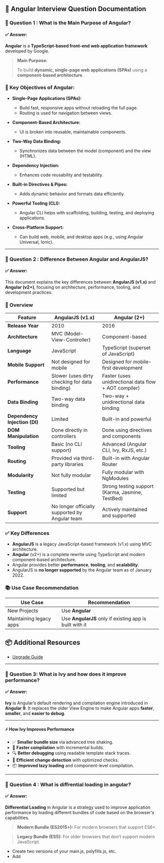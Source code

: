 ## 📘 Angular Interview Question Documentation


### 📌 Question 1 : What is the Main Purpose of Angular?
#### ✅ Answer:
**Angular** is a **TypeScript-based front-end web application framework** developed by Google.

> **Main Purpose:**
> 
> To build **dynamic, single-page web applications (SPAs)** using a **component-based architecture**.


### 🎯 Key Objectives of Angular:

- **Single-Page Applications (SPAs):**
  - Build fast, responsive apps without reloading the full page.
  - Routing is used for navigation between views.

- **Component-Based Architecture:**
  - UI is broken into reusable, maintainable components.

- **Two-Way Data Binding:**
  - Synchronizes data between the model (component) and the view (HTML).

- **Dependency Injection:**
  - Enhances code reusability and testability.

- **Built-in Directives & Pipes:**
  - Adds dynamic behavior and formats data efficiently.

- **Powerful Tooling (CLI):**
  - Angular CLI helps with scaffolding, building, testing, and deploying applications.

- **Cross-Platform Support:**
  - Can build web, mobile, and desktop apps (e.g., using Angular Universal, Ionic).

---
### 📌 Question 2 : Difference Between Angular and AngularJS?
#### ✅ Answer:

This document explains the key differences between **AngularJS (v1.x)** and **Angular (v2+)**, focusing on architecture, performance, tooling, and development practices.

### 📌 Overview

| Feature                          | AngularJS (v1.x)                                  | Angular (2+)                                           |
|----------------------------------|---------------------------------------------------|--------------------------------------------------------|
| **Release Year**                 | 2010                                              | 2016                                                   |
| **Architecture**                | MVC (Model-View-Controller)                      | Component-based                                       |
| **Language**                     | JavaScript                                        | TypeScript (superset of JavaScript)                   |
| **Mobile Support**               | Not designed for mobile                           | Designed for mobile-first development                 |
| **Performance**                  | Slower (uses dirty checking for data binding)     | Faster (uses unidirectional data flow + AOT compiler) |
| **Data Binding**                 | Two-way data binding                              | Two-way + unidirectional data binding                 |
| **Dependency Injection (DI)**    | Limited                                           | Built-in and powerful                                 |
| **DOM Manipulation**             | Done directly in controllers                      | Done using directives and components                  |
| **Tooling**                      | Basic (no CLI support)                            | Advanced (Angular CLI, Ivy, RxJS, etc.)               |
| **Routing**                      | Provided via third-party libraries                | Built-in with Angular Router                          |
| **Modularity**                   | Not fully modular                                 | Fully modular with NgModules                          |
| **Testing**                      | Supported but limited                             | Strong testing support (Karma, Jasmine, TestBed)      |
| **Support**                      | No longer officially supported by Angular team    | Actively maintained and supported                     |

### ✅ Key Differences

- **AngularJS** is a legacy JavaScript-based framework (v1.x) using MVC architecture.
- **Angular** (v2+) is a complete rewrite using TypeScript and modern component-based architecture.
- Angular provides better **performance**, **tooling**, and **scalability**.
- AngularJS is **no longer supported** by the Angular team as of January 2022.


### 📚 Use Case Recommendation

| Use Case            | Recommendation  |
|---------------------|-----------------|
| New Projects        | Use **Angular** |
| Maintaining legacy apps | Use **AngularJS** only if existing app is built with it |

## 📦 Additional Resources
- [Upgrade Guide](https://angular.io/guide/upgrade)

---
### 📌 Question 3: What is Ivy and how does it improve performance?
#### ✅ Answer:

**Ivy** is Angular’s default rendering and compilation engine introduced in **Angular 9**. It replaces the older View Engine to make Angular apps **faster**, **smaller**, and **easier to debug**.

---

#### ⚡ How Ivy Improves Performance

- ✅ **Smaller bundle size** via advanced tree shaking.
- 🚀 **Faster compilation** with incremental builds.
- 🔍 **Better debugging** using readable template stack traces.
- 🔄 **Efficient change detection** with optimized checks.
- 📦 **Improved lazy loading** and component-level compilation.

---

### 📌 Question 4 : What is diffrential loading in angular?
#### ✅ Answer:
**Differential Loading** in Angular is a strategy used to improve application performance by loading different bundles of code based on the browser's capabilities.

> **Modern Bundle (ES2015+):** For modern browsers that support ES6+.

> **Legacy Bundle (ES5):** For older browsers that don’t support modern JavaScript.

  - Create two versions of your main.js, polyfills.js, etc.
  - Add <script> tags with the correct attributes (type="module" and nomodule") in index.html.

```
<script type="module" src="main-es2015.js"></script>
<script nomodule src="main-es5.js"></script>
```
### 🎯 Purpose of Differential Loading:

- To **optimize performance** for modern browsers by reducing bundle size.
- To maintain **backward compatibility** with older browsers (like Internet Explorer 11).

When you build the Angular app using the CLI (Angular 8+):

 ` ng build --prod `

---
### 📌 Question 5: What is purpose of Zone.js in Angular?
#### ✅ Answer:
**Zone.js** is a library used in Angular to perform **automatic change detection** by tracking asynchronous operations like:

- `setTimeout`, `setInterval`
- Promises
- DOM events
- XHR requests

----
### 📌 Question 6: What is AOT compilation in angular?
#### ✅ Answer:

**AOT (Ahead-of-Time) Compilation** in Angular refers to the process of **compiling Angular HTML and TypeScript code into efficient JavaScript code during the build time**, before the browser downloads and runs the application.

Used to improve application performance and reduce the amount of work done in the browser at runtime.

- In Angular CLI (production mode), AOT is **enabled by default**:
  
```
  ng build --prod
```

### 🛠 Key Benefits:

- ✅ **Faster Rendering**: Templates are precompiled, so the browser loads and renders the app faster.
- ✅ **Smaller Angular Framework**: The compiler is not shipped with the app, reducing bundle size.
- ✅ **Early Detection of Errors**: Catches template binding and type-related errors at build time.
- ✅ **Better Security**: Templates are compiled into JavaScript, reducing injection attacks (e.g., XSS).

---
### 📌 Question 7: What is JIT compilation in angular?
#### ✅ Answer:
**JIT (Just-in-Time) Compilation** is a process where Angular compiles your application **in the browser at runtime**.
- To convert Angular HTML templates and TypeScript into JavaScript in the browser just before execution.

#### 🛠 Key Features:

- Faster builds, ideal for development.
- Compiles templates and code on the fly.
- Includes Angular compiler in the bundle.
- Template errors are caught **at runtime**, not during build.
- Slower initial load.
- Larger bundle size compared to AOT.

---
### 📌 Question 8: Difference Between AOT and JIT?
#### ✅ Answer:

| Feature              | AOT (Ahead-of-Time)         | JIT (Just-in-Time)            |
|----------------------|-----------------------------|-------------------------------|
| Compilation Time     | Build time                  | Runtime (in browser)          |
| Performance          | Better (precompiled)        | Slower                        |
| Error Detection      | Build time (early)          | Runtime (late)                |
| Bundle Size          | Smaller                     | Larger (includes compiler)    |
| Development Use      | Not preferred (slow builds) | Preferred (faster builds)     |
| Security             | More secure                 | Less secure                   |

- Use **JIT** during development.
- Use **AOT** for production to improve performance and security.

---

### 📌 Question 9 : How do you enable compilation in Angular?
#### ✅ Answer:

In Angular, you can use **JIT** or **AOT** compilation using CLI commands.
- ***JIT***  default in development
  ```
  ng serve
  
  ```
- ***AOT***  default in production
  ```
  ng build --prod or ng build --aot
  
  ```
---


### 📌 Question 10: What are components and Module in Angular?
#### ✅ Answer:
> 🔹 Component:
A component is the building block of Angular applications. It controls a part of the UI.

- .ts file (logic)
- .html file (template)
- .css/.scss file (styles)

>🔹 Module:
- A module is a container that groups components, directives, pipes, and services.
- Angular apps have at least one root module: AppModule.


---
### 📌 Question 11 : What are decorators in Angular?
#### ✅ Answer:
- Decorators are special declarations used to attach metadata to classes, methods, properties, or parameters.
- In Angular, classes are used to define components, services, and other building blocks of the application (ex.@Component,@Injectable).
- They tell Angular how to process a class or element.
### 🔹 Common Angular Decorators:

| **Decorator**   | **Purpose**                                       |
|-----------------|---------------------------------------------------|
| `@Component`    | Declares a component                              |
| `@NgModule`     | Declares a module                                 |
| `@Injectable`   | Makes a class available for Dependency Injection  |
| `@Input`        | Passes data from parent to child component        |
| `@Output`       | Sends data from child to parent component         |
| `@Directive`    | Declares a custom directive                       |
| `@Pipe`         | Declares a pipe for data transformation           |

----
### 📌 Question 12: What is metadata or annotations in Angular?
#### ✅ Answer:

- Metadata in Angular is used to tell Angular how to process a class. It is added using **decorators**, which are special functions prefixed with `@`.

- Decorators attach metadata to classes, methods, properties, or parameters to define their purpose in the Angular framework.

- Without metadata, Angular won't know how to use your class.
***Metadata(Types)***
@Component, @Input, @Output, @Injectable, @Pipe, @Directive, @NgModule

---
### 📌 Question 13 : What is the importance of Angular component hooks/life cycles?
#### ✅ Answer:
**Angular component lifecycle hooks** are special methods that provide insight into key moments in a component’s life — from creation to destruction.

> Lifecycle hooks allow you to run **custom logic** at specific points in a component’s lifespan.

- 🔁 **Manage initialization and cleanup** (e.g., fetch data in `ngOnInit`, clean subscriptions in `ngOnDestroy`)
- 👁 **Respond to changes in input properties** using `ngOnChanges`
- 🛠 **Access the DOM** after view or content initialization via `ngAfterViewInit`, `ngAfterContentInit`
- 🧪 Useful for **debugging and performance optimization**

### 🔄 Commonly Used Lifecycle Hooks:

| Hook               | Purpose                                                   |
|--------------------|------------------------------------------------------------|
| `ngOnInit()`       | Called once after the component is initialized             |
| `ngOnChanges()`    | Called when `@Input()` properties change                   |
| `ngOnDestroy()`    | Called just before the component is destroyed (cleanup)    |
| `ngAfterViewInit()`| Called after the component's view (and child views) are initialized |
| `ngDoCheck()`      | Called during every change detection run                   |

----
### 📌 Question 14 : Explain Angular life cycle hooks in detail.
#### ✅ Answer:

Angular provides a set of eight core lifecycle hooks that can be implemented in components and directives, each serving a distinct purpose and executing at a specific time: 

#### ngOnChanges():
- This hook is invoked whenever Angular detects changes to data-bound input properties.
- It receives a current and previous values of the changed properties.

#### ngOnInit():
- Called after the initial ngOnChanges() (or first if no inputs are present), 
- Used for component initialization logic, such as fetching initial data from services or setting up subscriptions.

#### ngDoCheck():
- This hook is triggered during every change detection cycle,
- allowing developers to implement custom change detection logic or respond to changes not detected by Angular's default mechanism. 

#### ngAfterContentInit():
- Invoked once after the content (projected content using <ng-content>) has been initialized.
- This is a suitable place to perform initialization tasks related to the content.

#### ngAfterContentChecked(): 
- Called after ngAfterContentInit() and every subsequent ngDoCheck()
- this hook is used to respond to changes detected within the projected content.

#### ngAfterViewInit(): 
- Executed once after the component's view and child views have been initialized. It's a good place to access and manipulate the component element after the view is created.

#### ngAfterViewChecked(): 
- Triggered after every change detection cycle that checks the component's view and child views. 
Use this hook to perform actions after the view has been checked, but be cautious of potential performance impact due to its frequent execution.
#### ngOnDestroy():
- Angular destroys the component instance. 
- This hook is  performing cleanup tasks, such as unsubscribing from observables, detaching event handlers, or releasing resources to prevent memory leaks. 

----
### 📌 Question 15: Differentiate between constructor and ngOnInit().
#### ✅ Answer:
In Angular, both `constructor` and `ngOnInit()` are used during component initialization, but they serve different purposes.

| Feature            | `constructor`                                  | `ngOnInit()`                                         |
|--------------------|------------------------------------------------|------------------------------------------------------|
| **Purpose**        | Initializes the class and injects dependencies | Executes custom logic after Angular sets up the component |
| **Called By**      | TypeScript (when class is instantiated)        | Angular (after the first change detection cycle)     |
| **Timing**         | First method called when the class is created  | Called after constructor and `@Input()` properties are set |
| **Use Case**       | For dependency injection, basic setup          | For API calls, DOM interaction, subscribing to Observables |
| **Access to @Input** | ❌ Not safe to use `@Input()` values          | ✅ `@Input()` values are available                   |

----
### 📌 Question 16: What is change detection in Angular?

#### ✅ Answer:

**Change Detection** in Angular is the process by which the framework **updates the DOM** whenever the **component’s state (data) changes**.

> It ensures that the view (UI) and the model (component data) are always in sync.

#### 🔄 How Change Detection Works:

- Angular runs **change detection** after any asynchronous event (e.g., click, HTTP call, timer).
- It checks the component’s template for changes in the data.
- If any change is found, Angular updates the DOM accordingly.

#### 🔁 Triggered By:

- Browser events (click, keyup, etc.)
- HTTP requests
- Timers (`setTimeout`, `setInterval`)
- Observables / Promises
- `@Input()` property changes

#### ⚙️ Change Detection Strategy:

Angular provides two strategies:

| Strategy            | Description                                      |
|---------------------|--------------------------------------------------|
| `Default`           | Checks every component in the component tree     |
| `OnPush`            | Checks only when input properties change or an event occurs |

----
### 📌 Question 17: How does Angular handle change detection?
#### ✅ Answer:
Angular uses a **Change Detection mechanism** to keep the component's view (DOM) in sync with its data (model).
#### 🔄 How Angular Handles Change Detection:

- **Zone.js Integration**:
   - Angular uses **Zone.js** to intercept and track all async operations (e.g., click, HTTP calls, timers).
   - When an async task completes, Zone.js triggers Angular's change detection automatically.

- **Component Tree Traversal**:
   - Angular starts from the root component and **recursively checks** all child components.
   - For each component, it compares the **current data** with the **template bindings** to detect changes.

- **Template Re-evaluation**:
   - Angular evaluates all data-bound expressions in the component's template.
   - If changes are found, it updates the DOM accordingly.

### ⚙️ Optimization with `ChangeDetectionStrategy`:

| Strategy   | Description                                                   |
|------------|---------------------------------------------------------------|
| `Default`  | Angular checks all components in the tree on every change     |
| `OnPush`   | Angular only checks the component if its `@Input()` data changes or an event occurs |

Use `OnPush` for performance optimization in large applications.


----
### 📌 Question 18: What is OnPush change detection strategy?

#### ✅ Answer:

The `OnPush` change detection strategy is an optimization technique in Angular that **limits when change detection runs** for a component.

> With `OnPush`, Angular only checks the component when:
> - An `@Input()` reference changes
> - An event is triggered in the component
> - You manually trigger it (e.g., using `ChangeDetectorRef`)


```ts
import { ChangeDetectionStrategy, Component } from '@angular/core';

@Component({
  selector: 'app-profile',
  templateUrl: './profile.component.html',
  changeDetection: ChangeDetectionStrategy.OnPush
})
export class ProfileComponent {
  @Input() user: any;
}
```

----
### 📌 Question 19 : What are templates in Angular?

#### ✅ Answer:
A **template** in Angular defines the **HTML view** of a component. It combines standard HTML with **Angular template syntax** to render dynamic content and respond to user interactions.

> Templates are the **UI layer** of a component and are tightly coupled with the component's class.

> **Inline Template** – defined using the `template` property in the `@Component` decorator.
   ```ts
   @Component({
     selector: 'app-inline',
     template: `<h1>Hello {{name}}</h1>`
   })
   export class InlineComponent {
     name = 'Angular';
   }
```
> **External Template** – defined in a separate HTML file using the `templateUrl` property.
```
@Component({
  selector: 'app-external',
  templateUrl: './external.component.html'
})
export class ExternalComponent {
  name = 'Angular';
}
```
---

### 📌 Question 20: What are Directives in Angular and How Many Types of Directives Exist?
#### ✅ Answer:

**Directives** in Angular are special classes that **modify the behavior or appearance of DOM elements**.

> Directives add structure, behavior, or styling logic to your HTML elements or components.
>

Angular provides **three main types** of directives:

| Type                | Description                                                                            | Example                  |
|---------------------|----------------------------------------------------------------------------------------|--------------------------|
| **Component**       | A directive with a template. The most common type.                                     | `@Component`             |
| **Structural**      | Changes the **structure** of the DOM (adds/removes elements).                          | `*ngIf`, `*ngFor`, `*ngSwitch` |
| **Attribute**       | Alters the **appearance or behavior** of an existing element.                          | `ngClass`, `ngStyle`, custom directives |

----

### 📌 Question 21 : Explain Data Binding in Angular and the Different Types?
#### ✅ Answer:
**Data Binding** in Angular is the mechanism that allows communication between the **component (TypeScript)** and the **template (HTML)**.

> It ensures that changes in the component’s data are reflected in the view and vice versa.

### 🔄 Types of Data Binding in Angular:
Angular supports **four main types** of data binding:

| Type               | Syntax                    | Direction            | Description                                              |
|--------------------|---------------------------|----------------------|----------------------------------------------------------|
| **Interpolation**  | `{{ value }}`             | Component ➜ Template | Displays data from the component in the view            |
| **Property Binding** | `[property]="value"`     | Component ➜ Template | Binds DOM property to a component field or expression    |
| **Event Binding**  | `(event)="handler()"`     | Template ➜ Component | Executes component method when DOM event occurs         |
| **Two-way Binding**| `[(ngModel)]="value"`     | Both ways            | Syncs data between component and view using `ngModel`    |

---
### 📌 Question 22: What is a template reference variable?

#### ✅ Answer:
A **template reference variable** in Angular is a reference to a DOM element or Angular component/directive defined in a template. It is declared using the `#` symbol.

- Template reference variables are declared in the template using the hash symbol (#)
- It allows access to the input element’s properties and methods in the component template.

```
 <input #usernameInput type="text">
 <button (click)="logValue(usernameInput.value)">Log Value</button> 
```
- Accessing in the Component
To access a template reference variable in the component's TypeScript file, the `@ViewChild` decorator is used
```
import { Component, ViewChild, ElementRef } from '@angular/core';

@Component({
  selector: 'app-my-component',
  template: `
    <input #myInput type="text">
    <button (click)="focusInput()">Focus</button>
  `
})
export class MyComponent {
  @ViewChild('myInput') myInputField: ElementRef;

  focusInput() {
    this.myInputField.nativeElement.focus();
  }
}
```
----
### 📌 Question 23: What are entry components in Angular?

#### ✅ Answer:
In Angular, **entry components** are components that are **loaded dynamically** at runtime rather than being referenced in a template or a route.

### 📌 Why Do We Need Entry Components?

When Angular compiles the application, it normally includes only those components that are:
- Used in a template (`<app-header>`)
- Defined in a route
----
### 📌 Question 24: What is a Pure Pipe vs. an Impure Pipe?

#### ✅ Answer:

In Angular, **pipes** are used to transform data in templates. Pipes can be **pure** or **impure**, depending on how Angular executes them during change detection.

---

### 🔹 Pure Pipe

- A **pure pipe** is executed **only when its input value or reference changes**.
- It is **stateless and side-effect free**.
- All custom pipes are **pure by default**.


```ts
@Pipe({
  name: 'pureExample'
})
export class PureExamplePipe implements PipeTransform {
  transform(value: string): string {
    return value.toUpperCase();
  }
}
```
### 🔸 Impure Pipe
An **impure pipe** is executed on every change detection cycle, even if the input hasn’t changed.
- Can be stateful or have side effects.
- Must explicitly set pure: false.
- When dealing with mutable data like arrays or objects that change internally.

```
Pipe({
  name: 'impureExample',
  pure: false
})
export class ImpureExamplePipe implements PipeTransform {
  transform(items: any[]): any[] {
    return items.filter(item => item.active);
  }
}
```

----
### 📌 Question 25: What are pipes in Angular?

#### ✅ Answer:
> Pipes in Angular are used to transform data in templates. They take in data and return a transformed version of that data.
- Built-in ```date , uppercase, lowercase, currency, percent, json, slice, async ```
- Custom pipes

``` {{ 1234.56 | currency:'INR' }} ```
----
### 📌 Question 26 : Can you give examples of inbuilt Angular pipes?

#### ✅ Answer:
    1. DatePipe
    2. UpperCasePipe / LowerCasePipe
    3. CurrencyPipe
    4. PercentPipe
    5. DecimalPipe
    6. JsonPipe
    7. SlicePipe
    8. TitleCasePipe
    9. AsyncPipe

----
### 📌 Question 27 : How do you write a custom pipe in Angular?

#### ✅ Answer:
 - Using Angular CLI commad

  ` ng generate pipe custom `

- file will create  `custom.pipe.ts` and `custom.pipe.spec.ts `
```
import { Pipe, PipeTransform } from '@angular/core';

@Pipe({
  name: 'capitalize'
})
export class CapitalizePipe implements PipeTransform {
  transform(value: string): string {
    if (!value) return '';
    return value[0].toUpperCase() + value.slice(1).toLowerCase();
  }
}

@NgModule({
  declarations: [CapitalizePipe],
  exports: [CapitalizePipe]
})
export class SharedModule { }

<p>{{ 'angular' | capitalize }}</p>
<!-- Output: Angular -->
```
----
### 📌 Question 28 : How does dependency injection work in Angular?
#### ✅ Answer:
 - **Dependency Injection (DI)** in Angular is a design pattern where services or dependencies are provided to a class, instead of the class creating them itself. Angular has a built-in injector system that handles this process automatically.
 - You define a service or dependency with the `@Injectable()` decorator.
 - You declare it in a class constructor.
----

### 📌 Question 29 : What are Services in Angular?
#### ✅ Answer: 
 - Services in Angular are reusable classes that contain logic, data, or functions that you want to share across components.
 - Handle data fetching (e.g., via HTTP).
 - Manage state or shared data between components, Improve code reusability.

   `ng generate service <service-name>`
----
### 📌 Question 30 : What is a Singleton Service in Angular?

#### ✅ Answer:
   - A singleton service in Angular is a service that is instantiated only once during the lifetime of the application and is shared across all components and modules that inject it.

- Ensures shared state across components (e.g., user session, cart items).
- Saves memory by reusing the same instance.

Useful for caching, logging, global configuration, etc.

 ```import { Injectable } from '@angular/core';
@Injectable({
  providedIn: 'root'  // Registers it at root level (singleton)
})
export class DataService {
  getCourses() {
    return ['Angular', 'React', 'Vue'];
  }
}
```
----
### 📌 Question 31 : What are template-driven forms in Angular?

#### ✅ Answer:
- **Template-driven forms** in Angular are forms where the logic and structure of the form are mostly defined in the template (HTML), rather than in the component class.
- They are suitable for **simpler forms** and rely heavily on Angular’s directives and **two-way data binding**.
- Uses `[(ngModel)] and  FormsModule`for two-way binding.
- Suitable for small to medium-sized forms.
- Less code in the TypeScript component.

```
<form #userForm="ngForm" (ngSubmit)="onSubmit(userForm)">
  <input name="username" [(ngModel)]="user.name" required />
  <input type="email" name="email" [(ngModel)]="user.email" required />
  <button type="submit">Submit</button>
</form>

```
----
### 📌 Question 32 : What are reactive forms in Angular?
#### ✅ Answer:
- Reactive Forms in Angular are forms that are defined and managed entirely in the component class. They provide more **control, predictability, and scalability, especially for complex or dynamic forms**.
- Requires ReactiveFormsModule

- Use for complex, dynamic, and large-scale forms
- They are also known as **model-driven forms**.
- **FormControl, FormGroup, and FormBuilder**
----
### 📌 Question 33 : What are the key differences between template-driven and reactive forms?
#### ✅ Answer:
Angular supports two main types of forms:
- **Template-Driven Forms** — suitable for simple forms, driven by the template (HTML).
- **Reactive Forms** — suitable for complex forms, driven by the component class (TypeScript).


| Feature                    | Template-Driven Forms                          | Reactive Forms                                    |
|----------------------------|-------------------------------------------------|---------------------------------------------------|
| **Form Setup**             | Defined in the template using directives        | Defined in the component using APIs               |
| **Code Location**          | Mostly in HTML template                        | Mostly in TypeScript component                    |
| **Form Model**             | Created by Angular implicitly                  | Created explicitly by the developer               |
| **Data Binding**           | Uses `[(ngModel)]` for two-way binding         | Uses `formControlName` with reactive APIs         |
| **Validation**             | Uses template directives (`required`, etc.)    | Uses `Validators` from `@angular/forms`           |
| **Testing**                | Harder to test                                 | Easier to test programmatically                   |
| **Scalability**            | Best for simple forms                          | Best for large and dynamic forms                  |
| **Change Detection**       | Automatic via Angular                          | Controlled via API (e.g. `updateOn`)              |
| **Dynamic Fields**         | Difficult to manage                            | Easily managed using `FormArray` and logic        |
| **Module Required**        | `FormsModule`                                  | `ReactiveFormsModule`                             |

----
### 📌 Question 34:  How do you handle form validation in Angular?

#### ✅ Answer:
- In Angular, form validation can be handled using both **Template-Driven Forms** and **Reactive Forms**.
- Use HTML5 validation attributes like **required, minlength, maxlength**, etc.
- Angular automatically adds form validation logic.
- validators in the component using Angular's Validators API.

| **Validator**               | **Description**                                          |
|----------------------------|----------------------------------------------------------|
| `Validators.required`       | Field must not be empty                                 |
| `Validators.min(n)`         | Value must be greater than or equal to `n`              |
| `Validators.max(n)`         | Value must be less than or equal to `n`                 |
| `Validators.minLength(n)`   | Minimum number of characters required                   |
| `Validators.maxLength(n)`   | Maximum number of characters allowed                    |
| `Validators.email`          | Validates correct email format (e.g., `test@example.com`) |
| `Validators.pattern(regex)` | Validates input against a regular expression pattern    |


----
### 📌 Question 35: What is FormBuilder in Angular?

#### ✅ Answer:
- **FormBuilder** is a service provided by Angular’s Reactive Forms module that simplifies the process of creating form **FormControl, FormGroup, and FormArray**. It reduces boilerplate code and makes reactive forms more concise and readable.
----

### 📌 Question 36: How do you handle form submission in Angular?

#### ✅ Answer:
#### 1.  Template-Driven form

```
<form #userForm="ngForm" (ngSubmit)="onSubmit(userForm)">
  <input name="name" ngModel required />
  <button type="submit">Submit</button>
</form>

import { NgForm } from '@angular/forms';

onSubmit(form: NgForm) {
  if (form.valid) {
    console.log('Form Data:', form.value);
  }
}
```
#### 2. Reactive Form

```
<form [formGroup]="form" (ngSubmit)="onSubmit()">
  <input formControlName="name" />
  <button type="submit" [disabled]="form.invalid">Submit</button>
</form>

import { FormBuilder, FormGroup, Validators } from '@angular/forms';

form: FormGroup;

constructor(private fb: FormBuilder) {
  this.form = this.fb.group({
    name: ['', Validators.required]
  });
}

onSubmit() {
  if (this.form.valid) {
    console.log('Form Data:', this.form.value);
  }
}

```
----

### 📌 Question 37: How do you reset a form in Angular?

#### ✅ Answer:
- Template-Driven	**form.reset()**
- Reactive          **form.reset() or form.reset({})**
----

### 📌 Question 38 : How do you handle conditional validation in Angular forms?:

#### ✅ Answer:
```
import { FormBuilder, FormGroup, Validators } from '@angular/forms';

form: FormGroup;

constructor(private fb: FormBuilder) {
  this.form = this.fb.group({
    subscribe: [false],
    email: ['']
  });

  this.handleConditionalValidation();
}

handleConditionalValidation() {
  this.form.get('subscribe')?.valueChanges.subscribe((checked: boolean) => {
    const emailControl = this.form.get('email');
    if (checked) {
      emailControl?.setValidators([Validators.required, Validators.email]);
    } else {
      emailControl?.clearValidators();
    }
    emailControl?.updateValueAndValidity();
  });
}
```

----
### 📌 Question 39: What are async validators in Angular forms?

#### ✅ Answer:
- Async Validators in Angular are used to perform asynchronous validation, such as checking the availability of a username or email on a server. They return an Observable or Promise and are executed after synchronous validators.
----
### 📌 Question 40 : How do you dynamically add form fields in Angular?
#### ✅ Answer:
 - In Angular, you can dynamically add form fields using FormArray — a powerful feature of Reactive Forms.


----
### 📌 Question 41: Explain the importance of routing in Angular & how to implement it.
#### ✅ Answer:
- Routing in Angular enables Single Page Application (SPA) behavior by mapping URLs to components.
- Deep linking and browser history support
- Route protection via guards
- Lazy loading support for better performance
- Seamless SPA navigation
----
### 📌 Question 42: What is SPA and how do you implement it in Angular?

#### ✅ Answer:
- A Single Page Application (SPA) is a web application that loads a single HTML page and dynamically updates the content as the user interacts with the app, without refreshing the entire page.
- Angular uses its **RouterModule, routerLink** to implement it
- Loading components dynamically inside a **<router-outlet>** without refreshing the page.
----
### 📌 Question 43: What is a router outlet in Angular?

#### ✅ Answer:
- **router-outlet** is a directive that acts as a placeholder in a component's template.
-  Used to dynamically load different components based on the current URL route.
- Use build single-page applications where different parts of the app can change without reloading the entire page
- Router outlet is install using `ng add @angular/router` librabry
----
### 📌 Question 44 : What is routerLink and how is it used in Angular?

#### ✅ Answer:
- `routerLink` is a directive used to bind a route path to an HTML element, typically an <a> tag or a <button>, enabling navigation between components without reloading the page.

  **Dynamic Routing**
```
<a [routerLink]="['/user', userId]">View User</a>
```
**Navigate using Router service in TypeScript**
```
import { Router } from '@angular/router';

constructor(private router: Router) {}

goToAbout() {
  this.router.navigate(['/about']);
}

```
---

### 📌 Question 45: What is route guarding in Angular?

#### ✅ Answer:
- A **Route Guard** in Angular is a feature that **controls navigation** to and from components based on logic .
- It helps restrict access to certain routes unless specific conditions are met.
- such as user authentication, role-based access, unsaved changes, etc.
- Prevent access to a route unless the user is logged in.
- Prevent navigation away from a form with unsaved changes.
- Restrict access to routes based on user roles or permissions.

----
### 📌 Question 46: What are different types of route guards in Angular?

#### ✅ Answer:

##### ✅ Types of Route Guards in Angular

### 1. `CanActivate`
- **Purpose**: Determines if a route can be activated.
- **Use Case**: Prevent access to routes for unauthenticated users.

### 2.`CanActivateChild`
- **Purpose**: Determines if child routes can be activated.
- **Use Case**: Apply route guard logic to all child routes (e.g., admin section).

### 3.`CanDeactivate<T>`
- **Purpose** : Checks if the user can navigate away from the current route.
- **Use Case**: Prevent form data loss by alerting the user if they try to leave with unsaved changes.

### 4. `CanLoad`
- **Purpose**: Checks if a lazy-loaded module can be loaded.
- **Use Case**: Prevent module loading for unauthorized users.

### 5. `Resolve<T>`
- **Purpose**: Fetch data before the route is activated.
- **Use Case**: Load route-specific data (e.g., user profile) before component initialization.
----
### 📌 Question 47 : How do you implement route guards in Angular?

#### ✅ Answer:
- Use Angular CLI to generate a new guard:
    `ng generate guard auth/auth`
- above command will create
 - ` auth.guard.ts` and  `auth.guard.spec.ts`
 ```    
 // auth.guard.ts
import { Injectable } from '@angular/core';
import { CanActivate, Router } from '@angular/router';
import { AuthService } from './auth.service';

@Injectable({ providedIn: 'root' })
export class AuthGuard implements CanActivate {

  constructor(private authService: AuthService, private router: Router) {}

  canActivate(): boolean {
    if (this.authService.isLoggedIn()) {
      return true;
    } else {
      this.router.navigate(['/login']);
      return false;
    }
  }
}


// app-routing.module.ts
import { NgModule } from '@angular/core';
import { RouterModule, Routes } from '@angular/router';
import { DashboardComponent } from './dashboard/dashboard.component';
import { AuthGuard } from './auth/auth.guard';

const routes: Routes = [
  {
    path: 'dashboard',
    component: DashboardComponent,
    canActivate: [AuthGuard]
  },
  {
    path: 'login',
    component: LoginComponent
  },
  { path: '**', redirectTo: 'login' }
];

@NgModule({
  imports: [RouterModule.forRoot(routes)],
  exports: [RouterModule]
})
export class AppRoutingModule {}


// app-routing.module.ts
import { NgModule } from '@angular/core';
import { RouterModule, Routes } from '@angular/router';
import { DashboardComponent } from './dashboard/dashboard.component';
import { AuthGuard } from './auth/auth.guard';

const routes: Routes = [
  {
    path: 'dashboard',
    component: DashboardComponent,
    canActivate: [AuthGuard]
  },
  {
    path: 'login',
    component: LoginComponent
  },
  { path: '**', redirectTo: 'login' }
];

@NgModule({
  imports: [RouterModule.forRoot(routes)],
  exports: [RouterModule]
})
export class AppRoutingModule {}


 ```

----
### 📌 Question 48 : How do you pass data in Angular routes?

#### ✅ Answer:
- Prefer route parameters for IDs or required path data.
- Use query parameters for filters/search/pagination.
- Use static data for access control or metadata.

1. Using **Route Parameters**

```ts
// app-routing.module.ts
{ path: 'user/:id', component: UserComponent }

.html
<a [routerLink]="['/user', 101]">View User</a>

.ts
import { ActivatedRoute } from '@angular/router';

constructor(private route: ActivatedRoute) {}

ngOnInit() {
  const id = this.route.snapshot.paramMap.get('id');
}
```
2. Using **Query Parameters**

- Query parameters are useful for optional values like filters, page numbers, or sorting.

```
<a [routerLink]="['/products']" [queryParams]="{ category: 'books', sort: 'asc' }">
  View Books
</a>

.ts
import { ActivatedRoute } from '@angular/router';

constructor(private route: ActivatedRoute) {}

ngOnInit() {
  this.route.queryParamMap.subscribe(params => {
    const category = params.get('category');
    const sort = params.get('sort');
  });
}
```
3. Using **Static Route Data**

- Use this method to associate static configuration or metadata with a route.

```
{ path: 'admin', component: AdminComponent, data: { role: 'admin' } 

.ts
import { ActivatedRoute } from '@angular/router';

constructor(private route: ActivatedRoute) {}

ngOnInit() {
  const role = this.route.snapshot.data['role'];
}
```

----
### 📌 Question 49 : What is a wildcard route in Angular?

#### ✅ Answer:
- In Angular, a wildcard route is a special type of route used to catch all undefined paths—typically when a user navigates to a URL that doesn’t match any existing route.
- It acts as a fallback route, often used to show a "404 Not Found" page.
- ** matches any URL that doesn’t match earlier routes.
- It should always be the last route in the Routes array, because Angular matches routes in order.


----
### 📌 Question 50 : How do you handle route parameters in Angular?

#### ✅ Answer:

- Route parameters allow you to pass dynamic values (like IDs or names) through the URL.
- Angular provides the `ActivatedRoute` service to access these parameters in components.
- Use paramMap when you expect the same component to load with different parameters (e.g., /user/1 → /user/2).
- snapshot - One-time read - Component won't be reused
- paramMap - Observable for param changes - Component reused for new params
----
### 📌 Question 51: What is canActivate and canDeactivate in Angular?

#### ✅ Answer:
- Angular provides **route guards** to control access to certain routes. The two most commonly used guards are:

- `canActivate` – controls **if a route can be activated**
- Used to **prevent unauthorized access** to a route unless certain conditions are met (e.g., authentication, roles).
- Only allow logged-in users to visit the `/dashboard` route.

- `canDeactivate` – controls **if a route can be exited**
- Used to prevent accidental navigation away from a route when a form is dirty or changes are unsaved.

----
### 📌 Question 52: What is a resolver in Angular routing?
#### ✅ Answer:

- A **resolver** in Angular is a service that **pre-fetches data before a route is activated**. It ensures that the component has all the necessary data when it loads, improving the user experience and avoiding flickers or loading states.
- To load data **before** navigating to a route.
- Prevent showing components with incomplete or missing data.
- Centralize route-based data fetching logic.

----
### 📌 Question 53: What is lazy loading in Angular?

#### ✅ Answer:

- **Lazy Loading** in Angular is a technique where **feature modules are loaded** only when they are required, rather than at the initial application load.
- Reducing the initial bundle size.
- Improving app performance and load time.
- Organizing code in a modular way

----
### 📌 Question 54: How do you implement lazy loading in Angular?

#### ✅ Answer:
- Instead of loading everything in **AppModule**, you create feature modules and configure them to load dynamically using **loadChildren**.
- Create a Feature Module cmd command

  `ng generate module products --route products --module app.module`

  ```
  ts
  const routes: Routes = [
  {
    path: 'products',
    loadChildren: () =>
      import('./products/products.module').then(m => m.ProductsModule)
  },
  { path: '', redirectTo: 'home', pathMatch: 'full' }
  ];

  ```
----
### 📌 Question 55: What is tree shaking in Angular?

#### ✅ Answer:
Tree shaking is a **build optimization technique** that removes unused code during the production build process.
- Angular uses **Webpack and ES2015 modules** to perform tree shaking.
- It improves performance by reducing **bundle size**.
- Automatically done when using **ng build --prod**.
----

### 📌 Question 56: What is Webpack and how does Angular use it?

#### ✅ Answer:

  - Webpack is a powerful module bundler for JavaScript applications. It takes your app’s files and dependencies, transforms them, and bundles them into static assets (like JS, CSS, HTML) for deployment.
 - When we run ` ng build` 
 Angular CLI:
- Uses Webpack config under the hood
- Compiles .ts files to .js
- Applies AOT, minification, and optimization
- Generates main.js, polyfills.js, runtime.js, etc.


----
### 📌 Question 57: What is Service Worker in Angular and how is it used?

#### ✅ Answer:
A Service Worker in Angular is a script that runs in the background, separate from the main browser thread, and enables progressive web app (PWA) features such as:
- Offline support
- Background sync
- Push notifications
- Caching static and dynamic assets
- Angular provides built-in support for service workers through the @angular/service-worker package.
----

### 📌 Question 58 : How do you implement server-side rendering (SSR) in Angular?

#### ✅ Answer:
Server-Side Rendering (SSR) in Angular means rendering your Angular application on the server instead of the browser. This improves:
  - SEO (Search Engine Optimization)
  - Faster initial page load
  - Better performance on slow networks
  - Angular uses a platform called Angular Universal to implement SSR.
  - `ng add @nguniversal/express-engine `
----
### 📌 Question 59 : What is Angular Universal?

#### ✅ Answer:
- Angular Universal is a technology provided by Angular that enables Server-Side Rendering (SSR) of Angular applications. 
- It allows your Angular app to be rendered on the server (Node.js) and then delivered to the browser as a fully rendered HTML page.

----

### 📌 Question 60: What is HttpClient in Angular?

#### ✅ Answer:
- **HttpClient** is a service provided by Angular’s @angular/common/http package that allows you to **make HTTP requests (GET, POST, PUT, DELETE, etc.)** to interact with backend APIs or remote servers.

It is **based on Observables from RxJS**, making it easy to handle asynchronous operations like data fetching, error handling, retries, and transformations.


----
### 📌 Question 61 : How do you make an HTTP GET request in Angular?

#### ✅ Answer:
To make an HTTP `GET` request in Angular, you use the `HttpClient` service provided by the `@angular/common/http` module. This allows your app to **retrieve data from a RESTful API**.
  ```
  ts
  getUsers(): Observable<User[]> {
    return this.http.get<User[]>('https://api.example.com/users').pipe(
      catchError(error => {
        console.error('Error:', error);
        return throwError(() => error);
      })
    );
  }
  ```
----
### 📌 Question 62 : How do you make an HTTP POST request in Angular?

#### ✅ Answer:
- To make an `HTTP POST` request in Angular, use the `HttpClient` service from the `@angular/common/http package`. A POST request is used to **send data to a server**, typically for creating a new resource.
  ```
  const headers = new HttpHeaders({ 'Authorization': 'Bearer token' });
  this.http.post('url', body, { headers });

  ```
----
### 📌 Question 63 : How do you handle HTTP errors in Angular?

#### ✅ Answer:
  - In Angular, you handle HTTP errors using the HttpClient service along with RxJS operators like catchError() inside .pipe().
  - This allows you to catch and respond to errors such as:
  - 404 Not Found
  - 500 Internal Server Error
  -  0 Network Error
  -  Unauthorized (401), Forbidden (403), etc.
```
    @Injectable()
    export class ErrorInterceptor implements HttpInterceptor {
      intercept(req: HttpRequest<any>, next: HttpHandler): Observable<HttpEvent<any>> {
        return next.handle(req).pipe(
          catchError((err: HttpErrorResponse) => {
            alert('Something went wrong!');
            return throwError(() => err);
          })
        );
      }
    }

    providers: [
      { provide: HTTP_INTERCEPTORS, useClass: ErrorInterceptor, multi: true }
    ]

```

| Tool / Concept       | Description                                         |
|----------------------|-----------------------------------------------------|
| `catchError()`       | RxJS operator for catching and managing HTTP errors |
| `HttpErrorResponse`  | Angular's error object containing status, message   |
| `throwError()`       | Returns an Observable that emits an error           |
| `retry()` / `of()`   | Retries the request or provides a fallback value    |
| `Interceptors`       | Centralized, app-wide error handling mechanism      |


----
### 📌 Question 64: How do you use interceptors for HTTP requests?

#### ✅ Answer:
An **HTTP interceptor** is a service that implements the `HttpInterceptor` interface and allows you to:
- Modify **outgoing requests** (e.g., add auth tokens)
- Handle **incoming responses** (e.g., log or transform responses)
- Handle **errors globally**
----
### 📌 Question 65 : How do you use async/await with HttpClient in Angular? 

#### ✅ Answer:
- In Angular, the HttpClient methods (get(), post(), etc.) return Observables, not Promises.
- you can still use async/await by converting the Observable to a Promise using the .toPromise() method (deprecated) or better.

    ```
    import { HttpClient } from '@angular/common/http';
  import { Injectable } from '@angular/core';

  @Injectable({
    providedIn: 'root'
  })
  export class DataService {
    constructor(private http: HttpClient) {}

    async fetchData(): Promise<any> {
      try {
        const response = await firstValueFrom(
          this.http.get('https://api.example.com/data')
        );
        console.log('Data:', response);
        return response;
      } catch (error) {
        console.error('Error:', error);
        throw error;
      }
    }
    ```
----
### 📌 Question 66 : What is the difference between HttpClient and Fetch API?

#### ✅ Answer:

| Feature / Aspect         | **HttpClient (Angular)**                                      | **Fetch API (JavaScript)**                             |
|--------------------------|---------------------------------------------------------------|--------------------------------------------------------|
| 📚 Module                | `@angular/common/http`                                        | Built-in in browsers (ES6+)                            |
| 🔁 Return Type           | `Observable`                                                  | `Promise`                                              |
| ⚙️ Error Handling         | Via RxJS `catchError()`                                       | Only throws on network errors                          |
| 🎯 Status Handling       | Handles all status codes via error/response object            | Must check `response.ok` or `status` manually          |
| 🧠 TypeScript Support    | Strong TypeScript integration                                 | Needs manual typing                                    |
| 🧩 Interceptors Support  | ✅ Yes (for tokens, errors, logging)                           | ❌ No built-in support                                 |
| 🚀 Features              | Auto JSON parsing, headers, retry, progress tracking          | Manual JSON parsing, header setup                      |
| 🧪 Testing               | Easy to mock in Angular unit tests                            | Requires manual mocks                                  |
| 🔄 Cancellation          | Built-in via RxJS `unsubscribe()`                             | Use `AbortController`                                  |
| ♻️ Reusability & DI      | Injectable and testable Angular service                       | Needs custom functions or classes                      |

----
### 📌 Question 67 : What are interceptors in Angular?

#### ✅ Answer:

- Interceptors in Angular are special services that implement the HttpInterceptor interface and allow you to intercept and modify HTTP requests and responses globally.
  
  They are part of Angular's HttpClient module and are commonly used to:
  - Add headers (e.g., authentication tokens)
  - Log requests/responses
  - Handle errors globally

  - Modify outgoing/incoming data
----
### 📌 Question 68 : How do you implement interceptors?
#### ✅ Answer:

    ng generate service interceptors/auth
----
### 📌 Question 69: What are some uses of interceptors, and can we provide multiple interceptors?

#### ✅ Answer:

  
Angular interceptors are powerful tools for handling HTTP requests and responses globally. Below are common and practical use cases where interceptors are highly useful in real-world applications.


| Use Case               | Description                                                                 |
|------------------------|-----------------------------------------------------------------------------|
| 🔐 **Authentication**   | Add JWT or API token to request headers automatically.                     |
| ❗ **Global Error Handling** | Catch and handle all HTTP errors (401, 500, etc.) in one place.             |
| 🧾 **Logging**          | Log every outgoing request or incoming response for debugging and auditing. |
| 🌐 **Set Base URLs**     | Prepend a base URL to all outgoing requests (e.g., `https://api.example.com`). |
| ⏱️ **Loading Indicator** | Trigger loading spinners or progress bars on HTTP start/stop.              |
| 🌍 **Localization**      | Add language headers like `Accept-Language` for internationalization (i18n). |
| ♻️ **Retry Failed Requests** | Automatically retry failed HTTP requests using RxJS `retry()` operator.   |
| 🔐 **Refresh Token**     | Automatically detect expired access tokens and refresh them using refresh tokens. |


## 🔗 Related Topics

- [Creating Interceptors](#)
- [Registering Multiple Interceptors](#)
- [RxJS Operators for Error Handling](#)
- [HTTPClient in Angular](#)


> 📘 Tip: Use `multi: true` while registering interceptors in `AppModule` to chain multiple interceptors together.
----
### 📌 Question 70 : What is RxJs and why is it needed?

#### ✅ Answer:
JavaScript is single-threaded and asynchronous operations (e.g. API calls, user input, timers) need to be handled without blocking the UI.

| Need                         | How RxJS Helps                                                                 |
|------------------------------|----------------------------------------------------------------------------------|
| ⏱️ **Handle async data**       | Observables emit data over time like Promises, but with more capabilities.     |
| 💥 **Manage multiple events**  | Combine, debounce, retry, cancel, or throttle event streams easily.             |
| 🔗 **Chain operations**        | Use operators like `map`, `filter`, `mergeMap`, `switchMap` to transform streams. |
| 🚀 **Simplify Angular features** | Angular forms, HTTP requests, state management, and routing all use RxJS.       |
| ❌ **Cancel subscriptions**    | Observables can be unsubscribed to avoid memory leaks or cancel requests.      |

----

### 📌 Question 71: What are observables and observers?

#### ✅ Answer:
- An Observable is a representation of any stream of data over time (e.g., HTTP responses, user input, timers).
-Sends data (produces stream)
- It is lazy: it doesn’t start producing data until someone subscribes.
- An Observer is an object that defines how to react to values delivered by the Observable. It has up to three callbacks

- next(value) → when a value is emitted
- error(err) → when an error occurs
- complete() → when the stream finishes
----
### 📌 Question 72: What is a stream in RxJs?

#### ✅ Answer:
- A stream is essentially a collection of values over time, emitted by an Observable.

- In RxJS (Reactive Extensions for JavaScript), a stream is a sequence of ongoing events ordered in time, which can be observed and reacted to.
----
### 📌 Question 73: What is the use of subscribe in RxJs?

#### ✅ Answer:

- subscribe() connects an Observer to an Observable so that the Observer can receive data, handle errors, and know when the stream completes.

- Observables are lazy — they don’t run until subscribe() is called.
----
### 📌 Question 74: How do you unsubscribe from a stream?

#### ✅ Answer:
- To stop listening to an Observable, you need to unsubscribe — this prevents memory leaks and stops receiving emitted values.
- Using take(n) or takeUntil() operator.
- If you're using async pipe, Angular automatically unsubscribes for you.


----
### 📌 Question 75: What are operators in RxJs?

#### ✅ Answer:
- There are two type
1. Pipeable Operators - Used inside .pipe() to transform the stream -map, filter, mergeMap, take, catchError
2. Creation Operators  - Create new Observables - of, from, interval, timer
----
### 📌 Question 76: Where have you used RxJs in Angular?

#### ✅ Answer:
- In Angular, RxJS is used everywhere — because Angular is built around reactive programming. Here's where and how you typically use it.
- in form, HTTP, component, routing, event handling etc
----

### 📌 Question 77: Differentiate between RxJs and Promises.

#### ✅ Answer:

| Feature | RxJS (Observables) | Promises |
|--------|---------------------|----------|
| 🔁 **Multiple Values** | Yes (stream of values) | No (single value) |
| ⏱️ **Lazy Execution** | Yes (starts on `subscribe()`) | Yes (starts on creation) |
| ❌ **Cancelable** | Yes (`unsubscribe()`) | No |
| 🧰 **Operators Support** | Yes (`map`, `filter`, `switchMap`, etc.) | No (only `then`, `catch`, `finally`) |
| 🕒 **Time-Based Handling** | Easy (`debounceTime`, `interval`, etc.) | Difficult (manual `setTimeout`) |
| 🔄 **Reusability** | Can be multicasted/shared | One-time use |
| ⚡ **Integration in Angular** | Deep (`HttpClient`, `Forms`, etc.) | Minimal |
| 📤 **Push vs Pull** | Push (reactive) | Pull (imperative) |

- Use Promises for simple, one-time async operations.
- Use RxJS Observables for complex, multi-value, or reactive use cases — especially in Angular.

----
### 📌 Question 78: How do you install RxJs?

#### ✅ Answer:
- For any JavaScript or TypeScript project
 `npm install rxjs`
- install via CDN
- If you're using Angular, RxJS is pre-installed when you create a project using the Angular CL 
----
### 📌 Question 79: Why is RxJs called push/reactive and not pull/imperative?

#### ✅ Answer:
----
### 📌 Question 80: Name some RxJs operators.

#### ✅ Answer:
 - `Map`, `pluck`, `of`, `from`, `interval`, `take`, `fromEvent`, `debounceTime`, `flat`, `Filter`, `SwitchMap`, `MargeMap`, `SwitchMap`
----

### 📌 Question 81 : What is the difference between BehaviorSubject and Subject in RxJS?
#### ✅ Answer:
- **Subject**: 
A `Subject` is a multicast observable that can be subscribed to by multiple observers. 

- It acts as both an observable and an observer, meaning you can subscribe to it to receive values and also push values to it using its `next()` method.

- When a `Subject` emits a new value, all of its subscribed observers will receive that value.

- 2. **BehaviorSubject**: 
- A `BehaviorSubject` is a type of `Subject` that has a notion of “current value”.

- It maintains and emits the latest value to any new subscribers. When a `BehaviorSubject` is created, it requires an initial value. 

- Any subscriber that subscribes to a `BehaviorSubject` will immediately receive the current value or the latest emitted value.



----
### 📌 Question 82: How can you optimize an Angular application’s performance?

#### ✅ Answer:
-  Use OnPush Change Detection - Best for performance-critical or static components
- Lazy Loading Modules - Load features only when needed, reducing initial load time.
- Use Pure Pipes - Pure pipes only run when inputs change — avoid recalculating unnecessarily.
- Avoid Memory Leaks with unsubscribe() -Always unsubscribe from Observables to prevent memory leaks
- Use trackBy in *ngFor = - Improves DOM performance by preventing full re-rendering.
- Minify and Compress Bundles - production build.
- Use async Pipe in Templates - Automatically subscribes and unsubscribes from Observables.
- Avoid Complex Logic in Templates - do not use logic in Templates  

----
### 📌 Question 83: What is the need for Angular CLI?

#### ✅ Answer:
- The Angular CLI (Command Line Interface) is a powerful tool that simplifies the development process
- Using CLI reducing 
- Quickly creates a ready-to-run Angular app also generate component , directive, service, using command .
- Use ng serve to run a development server with live reloading.
- Installs and updates required npm packages easily.
----
### 📌 Question 84: Why do we need ViewChild and ViewChildren in Angular?

#### ✅ Answer:
`ViewChild` and `ViewChildren` are decorators used to **access DOM elements, components, or directives from a component's template**.
- `@ViewChild` 
    ViewChild Access a single element or component from the view.
- `@ViewChildren` 
    ViewChildren allows you to access a QueryList(Multiple Element) of elements for batch operations.
- Best used after the view has initialized (ngAfterViewInit lifecycle hook).
- They are essential for direct communication between `parent and child components`, or for template manipulation in advanced UI scenarios.

----
### 📌 Question 85: Explain ContentChild and ContentChildren

#### ✅ Answer:
- @ContentChild and @ContentChildren are Angular decorators used to access projected content that is passed into a component via <ng-content>.

- They allow the parent component to interact with content projected from outside, such as child components or template references use `ngAfterContentInit()`.

- They’re useful when building flexible and reusable UI components that accept dynamic content from their parent.
- `@ContentChild` - Access a single projected element/component
- `@ContentChildren` - Access multiple projected elements/components.
----
### 📌 Question 86: Differentiate between ViewChild, ViewChildren, ContentChild, and ContentChildren.

#### ✅ Answer:

| Decorator         | Description                                                 | Access Scope         | Returns         | Lifecycle Hook         |
|-------------------|-------------------------------------------------------------|-----------------------|------------------|-------------------------|
| `@ViewChild`      | Accesses a single DOM element, directive, or component      | **Component's own view** | ElementRef / Component | `ngAfterViewInit()`     |
| `@ViewChildren`   | Accesses multiple DOM elements, directives, or components   | **Component's own view** | QueryList        | `ngAfterViewInit()`     |
| `@ContentChild`   | Accesses a single projected content from `<ng-content>`     | **Projected content**     | ElementRef / Component | `ngAfterContentInit()`  |
| `@ContentChildren`| Accesses multiple projected elements from `<ng-content>`    | **Projected content**     | QueryList        | `ngAfterContentInit()`  |

----
### 📌 Question 87: What is { static: true } in ViewChild?

#### ✅ Answer:
    `@ViewChild('myElement', { static: true }) myElement!: ElementRef;`
- { static: true } - The element/component is available immediately after ngOnInit(). Use when the queried element is not inside an *ngIf, *ngFor, or other structural directive.
- { static: false }  - The element/component becomes available after ngAfterViewInit(). Use when the element is inside a structural directive (e.g. *ngIf, *ngFor).
----
### 📌 Question 88: How do you pass data between components?

#### ✅ Answer:
- Data sharing between components is a fundamental concept that allows components to interact. Depending on the relationship between components.
-  Parent => child = `@Input`
-  child => Parent = `@Output`
- Sibling Components = Shared Service with `Subject/BehaviorSubject`
- Unrelated Components = Shared Service or `NgRx/Signals (Angular 17+)`
----
### 📌 Question 89: How do you implement HTTP in Angular?

#### ✅ Answer:
- Angular provides a built-in **HTTP client module** (HttpClient) to make HTTP requests to back-end APIs. 
- It supports **GET, POST, PUT, DELETE, PATCH**, and more — all based on Observables (RxJS).

----
### 📌 Question 90 : Why is the node_modules folder important?

#### ✅ Answer:

| Reason                       | Description |
|------------------------------|-------------|
| 📚 **Contains Dependencies** | Stores all packages defined in `package.json` (like Angular, RxJS, TypeScript, etc.). |
| 🔗 **Handles Nested Dependencies** | Installs not just direct dependencies but also their own dependencies recursively. |
| 🧱 **Needed to Run & Build** | The Angular CLI, TypeScript compiler, and build tools rely on the code within `node_modules`. |
| 🧪 **Development Tools** | Tools like Jest, Karma, ESLint, and TypeScript are executed from this folder. |
| 🔧 **Required for IDE Support** | Features like IntelliSense, autocompletion, and linting in your IDE depend on libraries from `node_modules`. |

----
### 📌 Question 91 : What is package.json and package-lock.json?

#### ✅ Answer:
- **package.json** - Defines the project metadata, dependencies, and scripts. It's the main configuration file for your project
- **package-lock.json** - The package-lock.json file locks the exact version of every installed package (including sub-dependencies), ensuring consistent installs across environments.
----
### 📌 Question 92 : What is TypeScript?

#### ✅ Answer:
- TypeScript is an open-source superset of JavaScript developed by Microsoft. 
- It adds static typing and other powerful features to JavaScript, making it more suitable for large-scale, enterprise-level applications — such as Angular projects.
----
### 📌 Question 93 : What is Node.js?

#### ✅ Answer:
- **Node.js** is a **runtime environment** that allows you to run **JavaScript on the server side** — outside of a browser. 
- It is built on **Chrome’s V8 JavaScript engine** and is used to create **fast, scalable, and lightweight backend services**.
----
### 📌 Question 94 : What is NPM?

#### ✅ Answer:
- NPM stands for Node Package Manager — it is the default package manager for Node.js.
- It helps you install, manage, and share reusable JavaScript code packages (called modules or dependencies) for your projects
----
### 📌 Question 95 : What is content projection in Angular?

#### ✅ Answer:
- Content Projection in Angular is a powerful feature that allows you to insert external or dynamic content into a component’s template using the <ng-content> directive.

- It enables you to build reusable, flexible components where the parent decides what content goes inside the child.
----
### 📌 Question 96 : When would you use content projection?

#### ✅ Answer:
- You would use Content Projection when you want to create a reusable, flexible, and dynamic UI component that allows the parent component to inject content into it.

----
### 📌 Question 98 : Explain content projection slots in Angular.

#### ✅ Answer:
- Content Projection Slots in Angular allow you to insert multiple different pieces of content into specific placeholders inside a component — by using <ng-content> with a select attribute.

- This is called multi-slot content projection and is useful when you want to project different sections of content (like header, body, footer) into specific places within a component.


----
### 📌 Question 99 : What is module fedration

#### ✅ Answer:
- Module Federation is a feature introduced in Webpack 5 that allows multiple independently built and deployed applications (called micro frontends) to share code at runtime — including components, libraries, or entire features.

- In short, it enables you to dynamically load code from another application without rebuilding or redeploying the host app.


----

### 📌 Question 100 : How angular application works index to main.ts to app-module

#### ✅ Answer:

    index.html
      ⬇
    <app-root>
      ⬇
    main.ts (bootstraps AppModule)
      ⬇
    AppModule (declares AppComponent)
      ⬇
    AppComponent (renders HTML + children)
----





